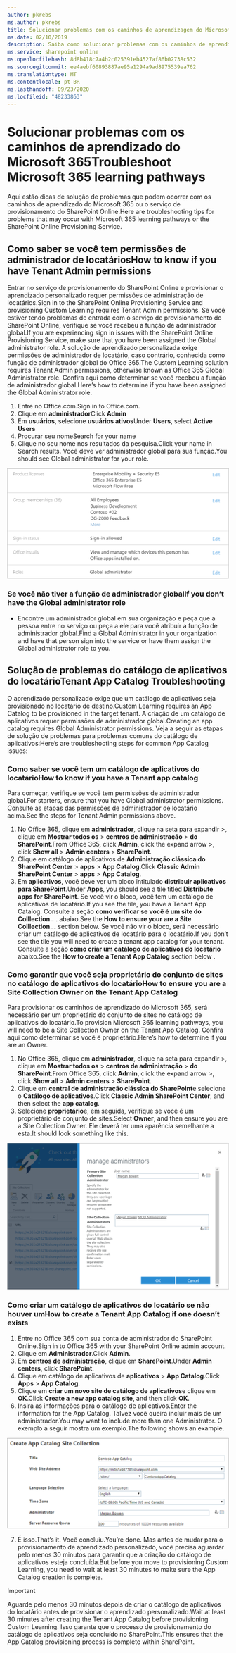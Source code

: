 ```yaml
---
author: pkrebs
ms.author: pkrebs
title: Solucionar problemas com os caminhos de aprendizagem do Microsoft 365
ms.date: 02/10/2019
description: Saiba como solucionar problemas com os caminhos de aprendizado do Microsoft 365
ms.service: sharepoint online
ms.openlocfilehash: 8d8b418c7a4b2c025391eb4527af86b02738c532
ms.sourcegitcommit: ee4aebf60893887ae95a1294a9ad8975539ea762
ms.translationtype: MT
ms.contentlocale: pt-BR
ms.lasthandoff: 09/23/2020
ms.locfileid: "48233863"
---
```

# <a name="troubleshoot-microsoft-365-learning-pathways"></a><span data-ttu-id="11fa2-103">Solucionar problemas com os caminhos de aprendizado do Microsoft 365</span><span class="sxs-lookup"><span data-stu-id="11fa2-103">Troubleshoot Microsoft 365 learning pathways</span></span>

<span data-ttu-id="11fa2-104">Aqui estão dicas de solução de problemas que podem ocorrer com os caminhos de aprendizado do Microsoft 365 ou o serviço de provisionamento do SharePoint Online.</span><span class="sxs-lookup"><span data-stu-id="11fa2-104">Here are troubleshooting tips for problems that may occur with Microsoft 365 learning pathways or the SharePoint Online Provisioning Service.</span></span>

## <a name="how-to-know-if-you-have-tenant-admin-permissions"></a><span data-ttu-id="11fa2-105">Como saber se você tem permissões de administrador de locatários</span><span class="sxs-lookup"><span data-stu-id="11fa2-105">How to know if you have Tenant Admin permissions</span></span>

<span data-ttu-id="11fa2-106">Entrar no serviço de provisionamento do SharePoint Online e provisionar o aprendizado personalizado requer permissões de administração de locatários.</span><span class="sxs-lookup"><span data-stu-id="11fa2-106">Sign in to the SharePoint Online Provisioning Service and provisioning Custom Learning requires Tenant Admin permissions.</span></span> <span data-ttu-id="11fa2-107">Se você estiver tendo problemas de entrada com o serviço de provisionamento do SharePoint Online, verifique se você recebeu a função de administrador global.</span><span class="sxs-lookup"><span data-stu-id="11fa2-107">If you are experiencing sign in issues with the SharePoint Online Provisioning Service, make sure that you have been assigned the Global administrator role.</span></span> <span data-ttu-id="11fa2-108">A solução de aprendizado personalizada exige permissões de administrador de locatário, caso contrário, conhecida como função de administrador global do Office 365.</span><span class="sxs-lookup"><span data-stu-id="11fa2-108">The Custom Learning solution requires Tenant Admin permissions, otherwise known as Office 365 Global Administrator role.</span></span> <span data-ttu-id="11fa2-109">Confira aqui como determinar se você recebeu a função de administrador global.</span><span class="sxs-lookup"><span data-stu-id="11fa2-109">Here’s how to determine if you have been assigned the Global Administrator role.</span></span>

1.  <span data-ttu-id="11fa2-110">Entre no Office.com.</span><span class="sxs-lookup"><span data-stu-id="11fa2-110">Sign in to Office.com.</span></span>
2.  <span data-ttu-id="11fa2-111">Clique em **administrador**</span><span class="sxs-lookup"><span data-stu-id="11fa2-111">Click **Admin**</span></span>
3.  <span data-ttu-id="11fa2-112">Em **usuários**, selecione **usuários ativos**</span><span class="sxs-lookup"><span data-stu-id="11fa2-112">Under **Users**, select **Active Users**</span></span>
4.  <span data-ttu-id="11fa2-113">Procurar seu nome</span><span class="sxs-lookup"><span data-stu-id="11fa2-113">Search for your name</span></span>
5.  <span data-ttu-id="11fa2-114">Clique no seu nome nos resultados da pesquisa.</span><span class="sxs-lookup"><span data-stu-id="11fa2-114">Click your name in Search results.</span></span> <span data-ttu-id="11fa2-115">Você deve ver administrador global para sua função.</span><span class="sxs-lookup"><span data-stu-id="11fa2-115">You should see Global administrator for your role.</span></span>

![cg-globaladminrole.png](media/cg-globaladminrole.png)

### <a name="if-you-dont-have-the-global-administrator-role"></a><span data-ttu-id="11fa2-117">Se você não tiver a função de administrador global</span><span class="sxs-lookup"><span data-stu-id="11fa2-117">If you don’t have the Global administrator role</span></span>
- <span data-ttu-id="11fa2-118">Encontre um administrador global em sua organização e peça que a pessoa entre no serviço ou peça a ele para você atribuir a função de administrador global.</span><span class="sxs-lookup"><span data-stu-id="11fa2-118">Find a Global Administrator in your organization and have that person sign into the service or have them assign the Global administrator role to you.</span></span>

## <a name="tenant-app-catalog-troubleshooting"></a><span data-ttu-id="11fa2-119">Solução de problemas do catálogo de aplicativos do locatário</span><span class="sxs-lookup"><span data-stu-id="11fa2-119">Tenant App Catalog Troubleshooting</span></span>
<span data-ttu-id="11fa2-120">O aprendizado personalizado exige que um catálogo de aplicativos seja provisionado no locatário de destino.</span><span class="sxs-lookup"><span data-stu-id="11fa2-120">Custom Learning requires an App Catalog to be provisioned in the target tenant.</span></span> <span data-ttu-id="11fa2-121">A criação de um catálogo de aplicativos requer permissões de administrador global.</span><span class="sxs-lookup"><span data-stu-id="11fa2-121">Creating an app catalog requires Global Administrator permissions.</span></span> <span data-ttu-id="11fa2-122">Veja a seguir as etapas de solução de problemas para problemas comuns do catálogo de aplicativos:</span><span class="sxs-lookup"><span data-stu-id="11fa2-122">Here’s are troubleshooting steps for common App Catalog issues:</span></span>

### <a name="how-to-know-if-you-have-a-tenant-app-catalog"></a><span data-ttu-id="11fa2-123">Como saber se você tem um catálogo de aplicativos do locatário</span><span class="sxs-lookup"><span data-stu-id="11fa2-123">How to know if you have a Tenant app catalog</span></span> 
<span data-ttu-id="11fa2-124">Para começar, verifique se você tem permissões de administrador global.</span><span class="sxs-lookup"><span data-stu-id="11fa2-124">For starters, ensure that you have Global administrator permissions.</span></span> <span data-ttu-id="11fa2-125">Consulte as etapas das permissões de administrador de locatário acima.</span><span class="sxs-lookup"><span data-stu-id="11fa2-125">See the steps for Tenant Admin permissions above.</span></span>

1. <span data-ttu-id="11fa2-126">No Office 365, clique em **administrador**, clique na seta para expandir >, clique em **Mostrar todos os**  >  **centros de administração**  >  **do SharePoint**.</span><span class="sxs-lookup"><span data-stu-id="11fa2-126">From Office 365, click **Admin**, click the expand arrow >, click **Show all** > **Admin centers** > **SharePoint**.</span></span>
2. <span data-ttu-id="11fa2-127">Clique em catálogo de aplicativos de **Administração clássica do SharePoint Center**  >  **apps**  >  **App Catalog**.</span><span class="sxs-lookup"><span data-stu-id="11fa2-127">Click **Classic Admin SharePoint Center** > **apps** > **App Catalog**.</span></span>
3. <span data-ttu-id="11fa2-128">Em **aplicativos**, você deve ver um bloco intitulado **distribuir aplicativos para SharePoint**.</span><span class="sxs-lookup"><span data-stu-id="11fa2-128">Under **Apps**, you should see a tile titled **Distribute apps for SharePoint**.</span></span> <span data-ttu-id="11fa2-129">Se você vir o bloco, você tem um catálogo de aplicativos de locatário.</span><span class="sxs-lookup"><span data-stu-id="11fa2-129">If you see the tile, you have a Tenant App Catalog.</span></span> <span data-ttu-id="11fa2-130">Consulte a seção **como verificar se você é um site do Colllection..** . abaixo.</span><span class="sxs-lookup"><span data-stu-id="11fa2-130">See the **How to ensure your are a Site Colllection...** section below.</span></span> <span data-ttu-id="11fa2-131">Se você não vir o bloco, será necessário criar um catálogo de aplicativos de locatário para o locatário.</span><span class="sxs-lookup"><span data-stu-id="11fa2-131">If you don’t see the tile you will need to create a tenant app catalog for your tenant.</span></span> <span data-ttu-id="11fa2-132">Consulte a seção **como criar um catálogo de aplicativos do locatário** abaixo.</span><span class="sxs-lookup"><span data-stu-id="11fa2-132">See the **How to create a Tenant App Catalog** section below .</span></span>

### <a name="how-to-ensure-you-are-a-site-collection-owner-on-the-tenant-app-catalog"></a><span data-ttu-id="11fa2-133">Como garantir que você seja proprietário do conjunto de sites no catálogo de aplicativos do locatário</span><span class="sxs-lookup"><span data-stu-id="11fa2-133">How to ensure you are a Site Collection Owner on the Tenant App Catalog</span></span> 
<span data-ttu-id="11fa2-134">Para provisionar os caminhos de aprendizado do Microsoft 365, será necessário ser um proprietário do conjunto de sites no catálogo de aplicativos do locatário.</span><span class="sxs-lookup"><span data-stu-id="11fa2-134">To provision Microsoft 365 learning pathways, you will need to be a Site Collection Owner on the Tenant App Catalog.</span></span> <span data-ttu-id="11fa2-135">Confira aqui como determinar se você é proprietário.</span><span class="sxs-lookup"><span data-stu-id="11fa2-135">Here’s how to determine if you are an Owner.</span></span>

1. <span data-ttu-id="11fa2-136">No Office 365, clique em **administrador**, clique na seta para expandir >, clique em **Mostrar todos os**  >  **centros de administração**  >  **do SharePoint**.</span><span class="sxs-lookup"><span data-stu-id="11fa2-136">From Office 365, click **Admin**, click the expand arrow >, click **Show all** > **Admin centers** > **SharePoint**.</span></span>
2. <span data-ttu-id="11fa2-137">Clique em **central de administração clássica do SharePoint**e selecione o **Catálogo de aplicativos**.</span><span class="sxs-lookup"><span data-stu-id="11fa2-137">Click **Classic Admin SharePoint Center**, and then select the **app catalog**.</span></span>
3. <span data-ttu-id="11fa2-138">Selecione **proprietário**e, em seguida, verifique se você é um proprietário de conjunto de sites.</span><span class="sxs-lookup"><span data-stu-id="11fa2-138">Select **Owner**, and then ensure you are a Site Collection Owner.</span></span> <span data-ttu-id="11fa2-139">Ele deverá ter uma aparência semelhante a esta.</span><span class="sxs-lookup"><span data-stu-id="11fa2-139">It should look something like this.</span></span>
 
![cg-sitecollectionowner.png](media/cg-sitecollectionowner.png)

### <a name="how-to-create-a-tenant-app-catalog-if-one-doesnt-exists"></a><span data-ttu-id="11fa2-141">Como criar um catálogo de aplicativos do locatário se não houver um</span><span class="sxs-lookup"><span data-stu-id="11fa2-141">How to create a Tenant App Catalog if one doesn’t exists</span></span> 
1. <span data-ttu-id="11fa2-142">Entre no Office 365 com sua conta de administrador do SharePoint Online.</span><span class="sxs-lookup"><span data-stu-id="11fa2-142">Sign in to Office 365 with your SharePoint Online admin account.</span></span>
2. <span data-ttu-id="11fa2-143">Clique em **Administrador**.</span><span class="sxs-lookup"><span data-stu-id="11fa2-143">Click **Admin**.</span></span>
3. <span data-ttu-id="11fa2-144">Em **centros de administração**, clique em **SharePoint**.</span><span class="sxs-lookup"><span data-stu-id="11fa2-144">Under **Admin centers**, click **SharePoint**.</span></span> 
4. <span data-ttu-id="11fa2-145">Clique em catálogo de aplicativos de **aplicativos**  >  **App Catalog**.</span><span class="sxs-lookup"><span data-stu-id="11fa2-145">Click **Apps** > **App Catalog**.</span></span>
5. <span data-ttu-id="11fa2-146">Clique em **criar um novo site de catálogo de aplicativos**e clique em **OK**.</span><span class="sxs-lookup"><span data-stu-id="11fa2-146">Click **Create a new app catalog site**, and then click **OK**.</span></span> 
6.  <span data-ttu-id="11fa2-147">Insira as informações para o catálogo de aplicativos.</span><span class="sxs-lookup"><span data-stu-id="11fa2-147">Enter the information for the App Catalog.</span></span> <span data-ttu-id="11fa2-148">Talvez você queira incluir mais de um administrador.</span><span class="sxs-lookup"><span data-stu-id="11fa2-148">You may want to include more than one Administrator.</span></span> <span data-ttu-id="11fa2-149">O exemplo a seguir mostra um exemplo.</span><span class="sxs-lookup"><span data-stu-id="11fa2-149">The following shows an example.</span></span>  

![cg-appcatalogfinish.png](media/cg-appcatalogfinish.png)

7.  <span data-ttu-id="11fa2-151">É isso.</span><span class="sxs-lookup"><span data-stu-id="11fa2-151">That’s it.</span></span> <span data-ttu-id="11fa2-152">Você concluiu.</span><span class="sxs-lookup"><span data-stu-id="11fa2-152">You’re done.</span></span> <span data-ttu-id="11fa2-153">Mas antes de mudar para o provisionamento de aprendizado personalizado, você precisa aguardar pelo menos 30 minutos para garantir que a criação do catálogo de aplicativos esteja concluída.</span><span class="sxs-lookup"><span data-stu-id="11fa2-153">But before you move to provisioning Custom Learning, you need to wait at least 30 minutes to make sure the App Catalog creation is complete.</span></span> 

> [!IMPORTANT]
> <span data-ttu-id="11fa2-154">Aguarde pelo menos 30 minutos depois de criar o catálogo de aplicativos do locatário antes de provisionar o aprendizado personalizado.</span><span class="sxs-lookup"><span data-stu-id="11fa2-154">Wait at least 30 minutes after creating the Tenant App Catalog before provisioning Custom Learning.</span></span> <span data-ttu-id="11fa2-155">Isso garante que o processo de provisionamento do catálogo de aplicativos seja concluído no SharePoint.</span><span class="sxs-lookup"><span data-stu-id="11fa2-155">This ensures that the App Catalog provisioning process is complete within SharePoint.</span></span> 
